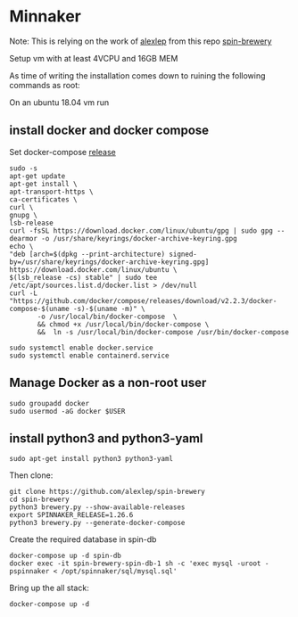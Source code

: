 # Minnaker

Note: This is relying on the work of [alexlep](https://github.com/alexlep) from this repo [spin-brewery](https://github.com/alexlep/spin-brewery)

Setup vm with at least 4VCPU and 16GB MEM

As time of writing the installation comes down to ruining the following commands as root:

On an ubuntu 18.04 vm run

## install docker and docker compose

Set docker-compose [release](https://docs.docker.com/compose/release-notes/)

```console
sudo -s
apt-get update
apt-get install \
apt-transport-https \
ca-certificates \
curl \
gnupg \
lsb-release
curl -fsSL https://download.docker.com/linux/ubuntu/gpg | sudo gpg --dearmor -o /usr/share/keyrings/docker-archive-keyring.gpg
echo \
"deb [arch=$(dpkg --print-architecture) signed-by=/usr/share/keyrings/docker-archive-keyring.gpg] https://download.docker.com/linux/ubuntu \
$(lsb_release -cs) stable" | sudo tee /etc/apt/sources.list.d/docker.list > /dev/null
curl -L "https://github.com/docker/compose/releases/download/v2.2.3/docker-compose-$(uname -s)-$(uname -m)" \
       -o /usr/local/bin/docker-compose  \
       && chmod +x /usr/local/bin/docker-compose \
       &&  ln -s /usr/local/bin/docker-compose /usr/bin/docker-compose
```

```console
sudo systemctl enable docker.service
sudo systemctl enable containerd.service
```

## Manage Docker as a non-root user

```console
sudo groupadd docker
sudo usermod -aG docker $USER
```

## install python3 and python3-yaml

```console
sudo apt-get install python3 python3-yaml
```

Then clone:

```console
git clone https://github.com/alexlep/spin-brewery
cd spin-brewery
python3 brewery.py --show-available-releases
export SPINNAKER_RELEASE=1.26.6
python3 brewery.py --generate-docker-compose
```

Create the required database in spin-db

```console
docker-compose up -d spin-db
docker exec -it spin-brewery-spin-db-1 sh -c 'exec mysql -uroot -pspinnaker < /opt/spinnaker/sql/mysql.sql'
```

Bring up the all stack:

```console
docker-compose up -d
```
